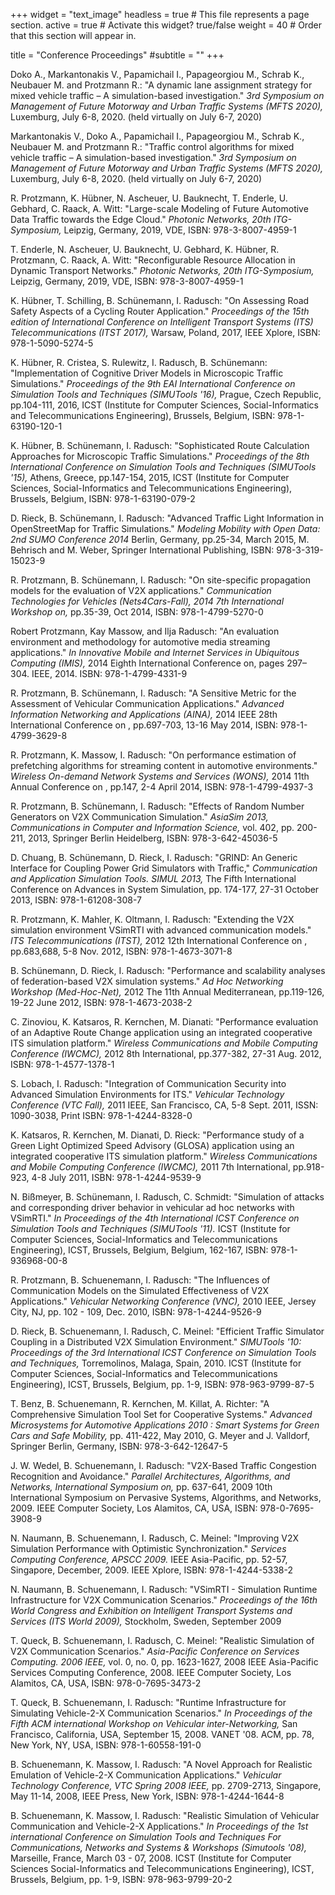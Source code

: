+++
widget = "text_image"
headless = true  # This file represents a page section.
active = true  # Activate this widget? true/false
weight = 40  # Order that this section will appear in.

title = "Conference Proceedings"
#subtitle = ""
+++

Doko A., Markantonakis V., Papamichail I., Papageorgiou M., Schrab K., Neubauer M. and Protzmann R.:
"A dynamic lane assignment strategy for mixed vehicle traffic – A simulation-based investigation."
_3rd Symposium on Management of Future Motorway and Urban Traffic Systems (MFTS 2020),_
Luxemburg, July 6-8, 2020. (held virtually on July 6-7, 2020)

Markantonakis V., Doko A., Papamichail I., Papageorgiou M., Schrab K., Neubauer M. and Protzmann R.:
"Traffic control algorithms for mixed vehicle traffic – A simulation-based investigation."
_3rd Symposium on Management of Future Motorway and Urban Traffic Systems (MFTS 2020),_
Luxemburg, July 6-8, 2020. (held virtually on July 6-7, 2020)

R. Protzmann, K. Hübner, N. Ascheuer, U. Bauknecht, T. Enderle, U. Gebhard, C. Raack, A. Witt:
"Large-scale Modeling of Future Automotive Data Traffic towards the Edge Cloud."
_Photonic Networks, 20th ITG-Symposium,_
Leipzig, Germany, 2019, VDE, ISBN: 978-3-8007-4959-1

T. Enderle, N. Ascheuer, U. Bauknecht, U. Gebhard, K. Hübner, R. Protzmann, C. Raack, A. Witt:
"Reconfigurable Resource Allocation in Dynamic Transport Networks."
_Photonic Networks, 20th ITG-Symposium,_
Leipzig, Germany, 2019, VDE, ISBN: 978-3-8007-4959-1

K. Hübner, T. Schilling, B. Schünemann, I. Radusch:
"On Assessing Road Safety Aspects of a Cycling Router Application."
_Proceedings of the 15th edition of International Conference on Intelligent Transport Systems (ITS) Telecommunications (ITST 2017),_
Warsaw, Poland, 2017, IEEE Xplore, ISBN: 978-1-5090-5274-5

K. Hübner, R. Cristea, S. Rulewitz, I. Radusch, B. Schünemann:
"Implementation of Cognitive Driver Models in Microscopic Traffic Simulations."
_Proceedings of the 9th EAI International Conference on Simulation Tools and Techniques (SIMUTools '16),_
Prague, Czech Republic, pp.104-111, 2016, ICST (Institute for Computer Sciences, Social-Informatics and Telecommunications Engineering), Brussels, Belgium, ISBN: 978-1-63190-120-1

K. Hübner, B. Schünemann, I. Radusch:
"Sophisticated Route Calculation Approaches for Microscopic Traffic Simulations."
_Proceedings of the 8th International Conference on Simulation Tools and Techniques (SIMUTools '15),_
Athens, Greece, pp.147-154, 2015, ICST (Institute for Computer Sciences, Social-Informatics and Telecommunications Engineering), Brussels, Belgium, ISBN: 978-1-63190-079-2

D. Rieck, B. Schünemann, I. Radusch:
"Advanced Traffic Light Information in OpenStreetMap for Traffic Simulations."
_Modeling Mobility with Open Data: 2nd SUMO Conference 2014_
Berlin, Germany, pp.25-34, March 2015, M. Behrisch and M. Weber, Springer International Publishing, ISBN: 978-3-319-15023-9

R. Protzmann, B. Schünemann, I. Radusch:
"On site-specific propagation models for the evaluation of V2X applications."
_Communication Technologies for Vehicles (Nets4Cars-Fall), 2014 7th International Workshop on,_
pp.35-39, Oct 2014, ISBN: 978-1-4799-5270-0

Robert Protzmann, Kay Massow, and Ilja Radusch:
"An evaluation environment and methodology for automotive media streaming applications."
_In Innovative Mobile and Internet Services in Ubiquitous Computing (IMIS),_
2014 Eighth International Conference on, pages 297–304. IEEE, 2014. ISBN: 978-1-4799-4331-9

R. Protzmann, B. Schünemann, I. Radusch:
"A Sensitive Metric for the Assessment of Vehicular Communication Applications."
_Advanced Information Networking and Applications (AINA),_
2014 IEEE 28th International Conference on , pp.697-703, 13-16 May 2014, ISBN: 978-1-4799-3629-8

R. Protzmann, K. Massow, I. Radusch:
"On performance estimation of prefetching algorithms for streaming content in automotive environments."
_Wireless On-demand Network Systems and Services (WONS),_
2014 11th Annual Conference on , pp.147, 2-4 April 2014, ISBN: 978-1-4799-4937-3

R. Protzmann, B. Schünemann, I. Radusch:
"Effects of Random Number Generators on V2X Communication Simulation."
_AsiaSim 2013, Communications in Computer and Information Science,_
vol. 402, pp. 200-211, 2013, Springer Berlin Heidelberg, ISBN: 978-3-642-45036-5

D. Chuang, B. Schünemann, D. Rieck, I. Radusch:
"GRIND: An Generic Interface for Coupling Power Grid Simulators with Traffic,"
_Communication and Application Simulation Tools. SIMUL 2013,_
The Fifth International Conference on Advances in System Simulation, pp. 174-177, 27-31 October 2013, ISBN: 978-1-61208-308-7

R. Protzmann, K. Mahler, K. Oltmann, I. Radusch:
"Extending the V2X simulation environment VSimRTI with advanced communication models."
_ITS Telecommunications (ITST),_
2012 12th International Conference on , pp.683,688, 5-8 Nov. 2012, ISBN: 978-1-4673-3071-8

B. Schünemann, D. Rieck, I. Radusch:
"Performance and scalability analyses of federation-based V2X simulation systems."
_Ad Hoc Networking Workshop (Med-Hoc-Net),_
2012 The 11th Annual Mediterranean, pp.119-126, 19-22 June 2012, ISBN: 978-1-4673-2038-2

C. Zinoviou, K. Katsaros, R. Kernchen, M. Dianati:
"Performance evaluation of an Adaptive Route Change application using an integrated cooperative ITS simulation platform."
_Wireless Communications and Mobile Computing Conference (IWCMC),_
2012 8th International, pp.377-382, 27-31 Aug. 2012, ISBN: 978-1-4577-1378-1

S. Lobach, I. Radusch:
"Integration of Communication Security into Advanced Simulation Environments for ITS."
_Vehicular Technology Conference (VTC Fall),_
2011 IEEE, San Francisco, CA, 5-8 Sept. 2011, ISSN: 1090-3038, Print ISBN: 978-1-4244-8328-0

K. Katsaros, R. Kernchen, M. Dianati, D. Rieck:
"Performance study of a Green Light Optimized Speed Advisory (GLOSA) application using an integrated cooperative ITS simulation platform."
_Wireless Communications and Mobile Computing Conference (IWCMC),_
2011 7th International, pp.918-923, 4-8 July 2011, ISBN: 978-1-4244-9539-9

N. Bißmeyer, B. Schünemann, I. Radusch, C. Schmidt:
"Simulation of attacks and corresponding driver behavior in vehicular ad hoc networks with VSimRTI."
_In Proceedings of the 4th International ICST Conference on Simulation Tools and Techniques (SIMUTools '11)._
ICST (Institute for Computer Sciences, Social-Informatics and Telecommunications Engineering), ICST, Brussels, Belgium, Belgium, 162-167, ISBN: 978-1-936968-00-8

R. Protzmann, B. Schuenemann, I. Radusch:
"The Influences of Communication Models on the Simulated Effectiveness of V2X Applications."
_Vehicular Networking Conference (VNC),_
2010 IEEE, Jersey City, NJ, pp. 102 - 109, Dec. 2010, ISBN: 978-1-4244-9526-9

D. Rieck, B. Schuenemann, I. Radusch, C. Meinel:
"Efficient Traffic Simulator Coupling in a Distributed V2X Simulation Environment."
_SIMUTools '10: Proceedings of the 3rd International ICST Conference on Simulation Tools and Techniques,_
Torremolinos, Malaga, Spain, 2010. ICST (Institute for Computer Sciences, Social-Informatics and Telecommunications Engineering), ICST, Brussels, Belgium, pp. 1-9, ISBN: 978-963-9799-87-5

T. Benz, B. Schuenemann, R. Kernchen, M. Killat, A. Richter:
"A Comprehensive Simulation Tool Set for Cooperative Systems."
_Advanced Microsystems for Automotive Applications 2010 : Smart Systems for Green Cars and Safe Mobility,_
pp. 411-422, May 2010, G. Meyer and J. Valldorf, Springer Berlin, Germany, ISBN: 978-3-642-12647-5

J. W. Wedel, B. Schuenemann, I. Radusch:
"V2X-Based Traffic Congestion Recognition and Avoidance."
_Parallel Architectures, Algorithms, and Networks, International Symposium on,_
pp. 637-641, 2009 10th International Symposium on Pervasive Systems, Algorithms, and Networks, 2009. IEEE Computer Society, Los Alamitos, CA, USA, ISBN: 978-0-7695-3908-9

N. Naumann, B. Schuenemann, I. Radusch, C. Meinel:
"Improving V2X Simulation Performance with Optimistic Synchronization."
_Services Computing Conference, APSCC 2009._
IEEE Asia-Pacific, pp. 52-57, Singapore, December, 2009. IEEE Xplore, ISBN: 978-1-4244-5338-2

N. Naumann, B. Schuenemann, I. Radusch:
"VSimRTI - Simulation Runtime Infrastructure for V2X Communication Scenarios."
_Proceedings of the 16th World Congress and Exhibition on Intelligent Transport Systems and Services (ITS World 2009),_
Stockholm, Sweden, September 2009

T. Queck, B. Schuenemann, I. Radusch, C. Meinel:
"Realistic Simulation of V2X Communication Scenarios."
_Asia-Pacific Conference on Services Computing. 2006 IEEE,_
vol. 0, no. 0, pp. 1623-1627, 2008 IEEE Asia-Pacific Services Computing Conference, 2008. IEEE Computer Society, Los Alamitos, CA, USA, ISBN: 978-0-7695-3473-2

T. Queck, B. Schuenemann, I. Radusch:
"Runtime Infrastructure for Simulating Vehicle-2-X Communication Scenarios."
_In Proceedings of the Fifth ACM international Workshop on Vehicular inter-Networking,_
San Francisco, California, USA, September 15, 2008. VANET '08. ACM, pp. 78, New York, NY, USA, ISBN: 978-1-60558-191-0

B. Schuenemann, K. Massow, I. Radusch:
"A Novel Approach for Realistic Emulation of Vehicle-2-X Communication Applications."
_Vehicular Technology Conference, VTC Spring 2008 IEEE,_
pp. 2709-2713, Singapore, May 11-14, 2008, IEEE Press, New York, ISBN: 978-1-4244-1644-8

B. Schuenemann, K. Massow, I. Radusch:
"Realistic Simulation of Vehicular Communication and Vehicle-2-X Applications."
_In Proceedings of the 1st international Conference on Simulation Tools and Techniques For Communications, Networks and Systems & Workshops (Simutools '08),_
Marseille, France, March 03 - 07, 2008. ICST (Institute for Computer Sciences Social-Informatics and Telecommunications Engineering), ICST, Brussels, Belgium, pp. 1-9, ISBN: 978-963-9799-20-2
